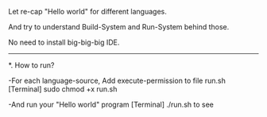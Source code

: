 Let re-cap "Hello world" for different languages.

And try to understand Build-System and Run-System behind those. 

No need to install big-big-big IDE.

----------
*. How to run?

-For each language-source, Add execute-permission to file run.sh
[Terminal] sudo chmod +x run.sh

-And run your "Hello world" program
[Terminal] ./run.sh to see 

